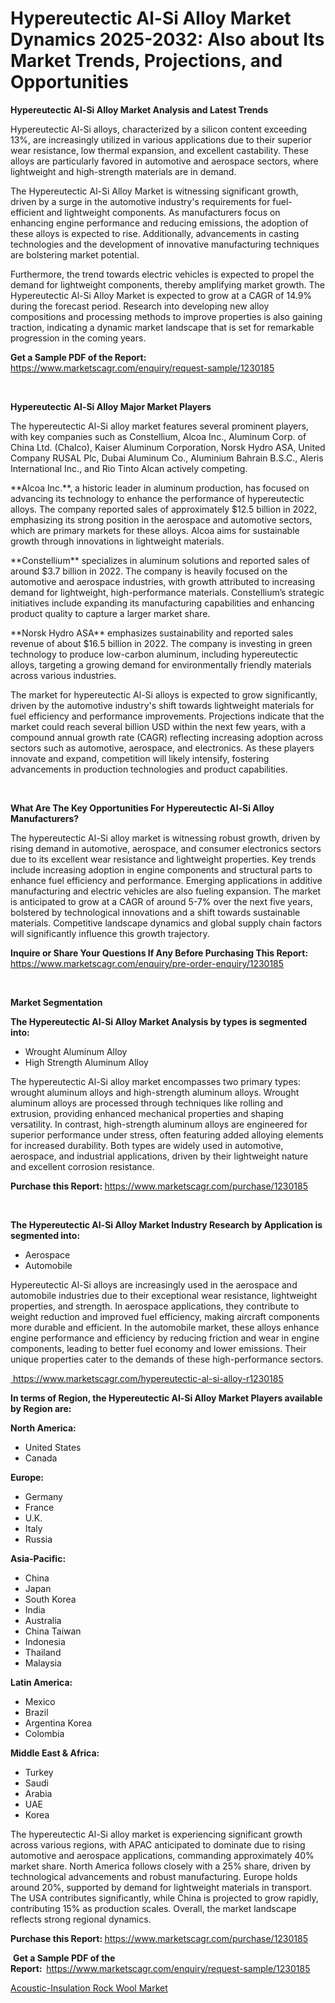 <p><h1>Hypereutectic Al-Si Alloy Market Dynamics 2025-2032: Also about Its Market Trends, Projections, and Opportunities</h1></p><p><strong>Hypereutectic Al-Si Alloy Market Analysis and Latest Trends</strong></p>
<p><p>Hypereutectic Al-Si alloys, characterized by a silicon content exceeding 13%, are increasingly utilized in various applications due to their superior wear resistance, low thermal expansion, and excellent castability. These alloys are particularly favored in automotive and aerospace sectors, where lightweight and high-strength materials are in demand.</p><p>The Hypereutectic Al-Si Alloy Market is witnessing significant growth, driven by a surge in the automotive industry's requirements for fuel-efficient and lightweight components. As manufacturers focus on enhancing engine performance and reducing emissions, the adoption of these alloys is expected to rise. Additionally, advancements in casting technologies and the development of innovative manufacturing techniques are bolstering market potential.</p><p>Furthermore, the trend towards electric vehicles is expected to propel the demand for lightweight components, thereby amplifying market growth. The Hypereutectic Al-Si Alloy Market is expected to grow at a CAGR of 14.9% during the forecast period. Research into developing new alloy compositions and processing methods to improve properties is also gaining traction, indicating a dynamic market landscape that is set for remarkable progression in the coming years.</p></p>
<p><strong>Get a Sample PDF of the Report:&nbsp;</strong> <a href="https://www.marketscagr.com/enquiry/request-sample/1230185?utm_campaign=2465&utm_medium=2&utm_source=Github&utm_content=ia&utm_term=03042025&utm_id=hypereutectic-al-si-alloy">https://www.marketscagr.com/enquiry/request-sample/1230185</a></p>
<p>&nbsp;</p>
<p><strong>Hypereutectic Al-Si Alloy Major Market Players</strong></p>
<p><p>The hypereutectic Al-Si alloy market features several prominent players, with key companies such as Constellium, Alcoa Inc., Aluminum Corp. of China Ltd. (Chalco), Kaiser Aluminum Corporation, Norsk Hydro ASA, United Company RUSAL Plc, Dubai Aluminum Co., Aluminium Bahrain B.S.C., Aleris International Inc., and Rio Tinto Alcan actively competing.</p><p>**Alcoa Inc.**, a historic leader in aluminum production, has focused on advancing its technology to enhance the performance of hypereutectic alloys. The company reported sales of approximately $12.5 billion in 2022, emphasizing its strong position in the aerospace and automotive sectors, which are primary markets for these alloys. Alcoa aims for sustainable growth through innovations in lightweight materials.</p><p>**Constellium** specializes in aluminum solutions and reported sales of around $3.7 billion in 2022. The company is heavily focused on the automotive and aerospace industries, with growth attributed to increasing demand for lightweight, high-performance materials. Constellium’s strategic initiatives include expanding its manufacturing capabilities and enhancing product quality to capture a larger market share.</p><p>**Norsk Hydro ASA** emphasizes sustainability and reported sales revenue of about $16.5 billion in 2022. The company is investing in green technology to produce low-carbon aluminum, including hypereutectic alloys, targeting a growing demand for environmentally friendly materials across various industries.</p><p>The market for hypereutectic Al-Si alloys is expected to grow significantly, driven by the automotive industry's shift towards lightweight materials for fuel efficiency and performance improvements. Projections indicate that the market could reach several billion USD within the next few years, with a compound annual growth rate (CAGR) reflecting increasing adoption across sectors such as automotive, aerospace, and electronics. As these players innovate and expand, competition will likely intensify, fostering advancements in production technologies and product capabilities.</p></p>
<p>&nbsp;</p>
<p><strong>What Are The Key Opportunities For Hypereutectic Al-Si Alloy Manufacturers?</strong></p>
<p><p>The hypereutectic Al-Si alloy market is witnessing robust growth, driven by rising demand in automotive, aerospace, and consumer electronics sectors due to its excellent wear resistance and lightweight properties. Key trends include increasing adoption in engine components and structural parts to enhance fuel efficiency and performance. Emerging applications in additive manufacturing and electric vehicles are also fueling expansion. The market is anticipated to grow at a CAGR of around 5-7% over the next five years, bolstered by technological innovations and a shift towards sustainable materials. Competitive landscape dynamics and global supply chain factors will significantly influence this growth trajectory.</p></p>
<p><strong>Inquire or Share Your Questions If Any Before Purchasing This Report:</strong> <a href="https://www.marketscagr.com/enquiry/pre-order-enquiry/1230185?utm_campaign=2465&utm_medium=2&utm_source=Github&utm_content=ia&utm_term=03042025&utm_id=hypereutectic-al-si-alloy">https://www.marketscagr.com/enquiry/pre-order-enquiry/1230185</a></p>
<p>&nbsp;</p>
<p><strong>Market Segmentation</strong></p>
<p><strong>The Hypereutectic Al-Si Alloy Market Analysis by types is segmented into:</strong></p>
<p><ul><li>Wrought Aluminum Alloy</li><li>High Strength Aluminum Alloy</li></ul></p>
<p><p>The hypereutectic Al-Si alloy market encompasses two primary types: wrought aluminum alloys and high-strength aluminum alloys. Wrought aluminum alloys are processed through techniques like rolling and extrusion, providing enhanced mechanical properties and shaping versatility. In contrast, high-strength aluminum alloys are engineered for superior performance under stress, often featuring added alloying elements for increased durability. Both types are widely used in automotive, aerospace, and industrial applications, driven by their lightweight nature and excellent corrosion resistance.</p></p>
<p><strong>Purchase this Report:&nbsp;</strong><a href="https://www.marketscagr.com/purchase/1230185?utm_campaign=2465&utm_medium=2&utm_source=Github&utm_content=ia&utm_term=03042025&utm_id=hypereutectic-al-si-alloy">https://www.marketscagr.com/purchase/1230185</a></p>
<p>&nbsp;</p>
<p><strong>The Hypereutectic Al-Si Alloy Market Industry Research by Application is segmented into:</strong></p>
<p><ul><li>Aerospace</li><li>Automobile</li></ul></p>
<p><p>Hypereutectic Al-Si alloys are increasingly used in the aerospace and automobile industries due to their exceptional wear resistance, lightweight properties, and strength. In aerospace applications, they contribute to weight reduction and improved fuel efficiency, making aircraft components more durable and efficient. In the automobile market, these alloys enhance engine performance and efficiency by reducing friction and wear in engine components, leading to better fuel economy and lower emissions. Their unique properties cater to the demands of these high-performance sectors.</p></p>
<p><a href="https://www.marketscagr.com/hypereutectic-al-si-alloy-r1230185?utm_campaign=2465&utm_medium=2&utm_source=Github&utm_content=ia&utm_term=03042025&utm_id=hypereutectic-al-si-alloy">&nbsp;https://www.marketscagr.com/hypereutectic-al-si-alloy-r1230185</a></p>
<p><strong>In terms of Region, the Hypereutectic Al-Si Alloy Market Players available by Region are:</strong></p>
<p>
    <p> <strong> North America: </strong>
        <ul>
            <li>United States</li>
            <li>Canada</li>
        </ul>
        </p> 
    <p> <strong> Europe: </strong>
        <ul>
            <li>Germany</li>
            <li>France</li>
            <li>U.K.</li>
            <li>Italy</li>
            <li>Russia</li>
        </ul>
        </p> 
    <p> <strong> Asia-Pacific: </strong>
        <ul>
            <li>China</li>
            <li>Japan</li>
            <li>South Korea</li>
            <li>India</li>
            <li>Australia</li>
            <li>China Taiwan</li>
            <li>Indonesia</li>
            <li>Thailand</li>
            <li>Malaysia</li>
        </ul>
        </p> 
    <p> <strong> Latin America: </strong>
        <ul>
            <li>Mexico</li>
            <li>Brazil</li>
            <li>Argentina Korea</li>
            <li>Colombia</li>
        </ul>
        </p> 
    <p> <strong> Middle East & Africa: </strong>
        <ul>
            <li>Turkey</li>
            <li>Saudi</li>
            <li>Arabia</li>
            <li>UAE</li>
            <li>Korea</li>
        </ul>
    </p>
    </p>
<p><p>The hypereutectic Al-Si alloy market is experiencing significant growth across various regions, with APAC anticipated to dominate due to rising automotive and aerospace applications, commanding approximately 40% market share. North America follows closely with a 25% share, driven by technological advancements and robust manufacturing. Europe holds around 20%, supported by demand for lightweight materials in transport. The USA contributes significantly, while China is projected to grow rapidly, contributing 15% as production scales. Overall, the market landscape reflects strong regional dynamics.</p></p>
<p><strong>Purchase this Report: </strong><a href="https://www.marketscagr.com/purchase/1230185?utm_campaign=2465&utm_medium=2&utm_source=Github&utm_content=ia&utm_term=03042025&utm_id=hypereutectic-al-si-alloy">https://www.marketscagr.com/purchase/1230185</a></p>
<p>&nbsp;<strong>Get a Sample PDF of the Report:&nbsp;&nbsp;</strong><a href="https://www.marketscagr.com/enquiry/request-sample/1230185?utm_campaign=2465&utm_medium=2&utm_source=Github&utm_content=ia&utm_term=03042025&utm_id=hypereutectic-al-si-alloy">https://www.marketscagr.com/enquiry/request-sample/1230185</a></p>
<p><strong></strong></p>
<p><p><a href="https://github.com/sherikacas30/Market-Research-Report-List-1/blob/main/acoustic-insulation-rock-wool-market.md?utm_campaign=2465&utm_medium=2&utm_source=Github&utm_content=ia&utm_term=03042025&utm_id=hypereutectic-al-si-alloy">Acoustic-Insulation Rock Wool Market</a></p></p>